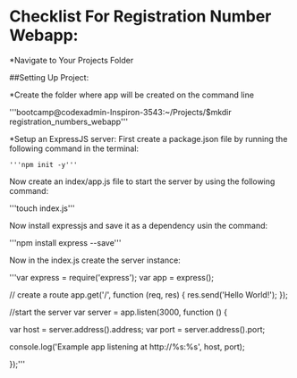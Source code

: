 # Checklist For Registration Number Webapp:

*Navigate to Your Projects Folder

##Setting Up Project:

*Create the folder where app will be created on the command line

'''bootcamp@codexadmin-Inspiron-3543:~/Projects/$mkdir registration_numbers_webapp'''

*Setup an ExpressJS server:
  First create a package.json file by running the following command in the terminal:

    '''npm init -y'''

  Now create an index/app.js file to start the server by using the following command:

  '''touch index.js'''

  Now install expressjs and save it as a dependency usin the command:

  '''npm install express --save'''

  Now in the index.js create the server instance:

  '''var express = require('express');
  var app = express();

  // create a route
  app.get('/', function (req, res) {
 res.send('Hello World!');
 });

 //start the server
  var server = app.listen(3000, function () {

  var host = server.address().address;
  var port = server.address().port;

 console.log('Example app listening at http://%s:%s', host, port);

});'''
